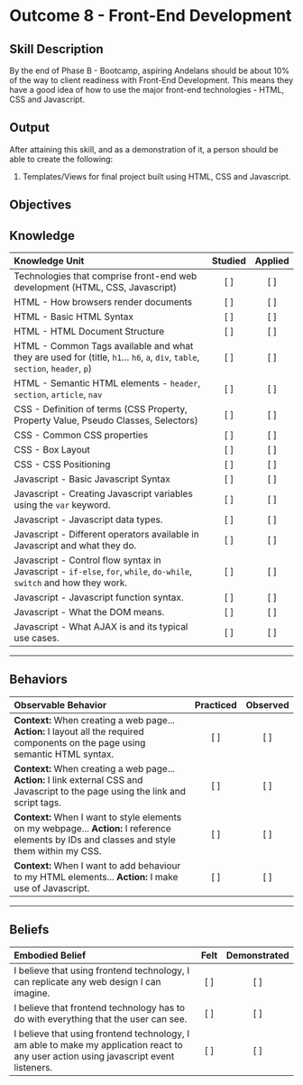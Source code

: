 # Outcome 8 - Front-End Development

**Skill Description**
----------
By the end of Phase B - Bootcamp, aspiring Andelans should be about 10% of the way to client readiness with Front-End Development. This means they have a good idea of how to use the major front-end technologies - HTML, CSS and Javascript.


**Output**
----------
After attaining this skill, and as a demonstration of it, a person should be able to create the following:

1. Templates/Views for final project built using HTML, CSS and Javascript.


**Objectives**
----------

## **Knowledge**


| Knowledge Unit   |      Studied      | Applied |
|:-------------|:------------------:|:--------:|
| Technologies that comprise front-end web development (HTML, CSS, Javascript) | [ ] | [ ]  |
| HTML - How browsers render documents |   [ ]   |   [ ] |
| HTML - Basic HTML Syntax |   [ ]   |   [ ] |
| HTML - HTML Document Structure |   [ ]   |   [ ] |
| HTML - Common Tags available and what they are used for (title, `h1`… `h6`, `a`, `div`, `table`, `section`, `header`, `p`) |   [ ]   |   [ ] |
| HTML - Semantic HTML elements - `header`, `section`, `article`, `nav` |   [ ]   |   [ ] |
| CSS - Definition of terms (CSS Property, Property Value, Pseudo Classes, Selectors) | [ ] |    [ ] |
| CSS - Common CSS properties | [ ] |    [ ] |
| CSS - Box Layout | [ ] |    [ ] |
| CSS - CSS Positioning | [ ] |    [ ] |
| Javascript - Basic Javascript Syntax | [ ] |    [ ] |
| Javascript - Creating Javascript variables using the `var` keyword. | [ ] |    [ ] |
| Javascript - Javascript data types. | [ ] |    [ ] |
| Javascript - Different operators available in Javascript and what they do. | [ ] |    [ ] |
| Javascript - Control flow syntax in Javascript - `if-else`, `for`, `while`, `do-while`, `switch` and how they work. | [ ] |    [ ] |
| Javascript - Javascript function syntax. | [ ] |    [ ] |
| Javascript - What the DOM means. | [ ] |    [ ] |
| Javascript - What AJAX is and its typical use cases. | [ ] |    [ ] |


----------


## **Behaviors**


| Observable Behavior   |      Practiced      | Observed |
|:-------------|:------------------:|:--------:|
| **Context:** When creating a web page... **Action:** I layout all the required components on the page using semantic HTML syntax. | [ ] | [ ]  |
| **Context:** When creating a web page... **Action:** I link external CSS and Javascript to the page using the link and script tags. | [ ] |    [ ] |
| **Context:** When I want to style elements on my webpage... **Action:**  I reference elements by IDs and classes and style them within my CSS. |   [ ]   |   [ ] |
| **Context:** When I want to add behaviour to my HTML elements... **Action:** I make use of Javascript. | [ ] |    [ ] |

----------


## **Beliefs**


| Embodied Belief   |      Felt      | Demonstrated |
|:-------------|:------------------:|:--------:|
| I believe that using frontend technology, I can replicate any web design I can imagine. |   [ ]   |   [ ] |
| I believe that frontend technology has to do with everything that the user can see. |   [ ]   |   [ ] |
| I believe that using frontend technology, I am able to make my application react to any user action using javascript event listeners. |   [ ]   |   [ ] |
